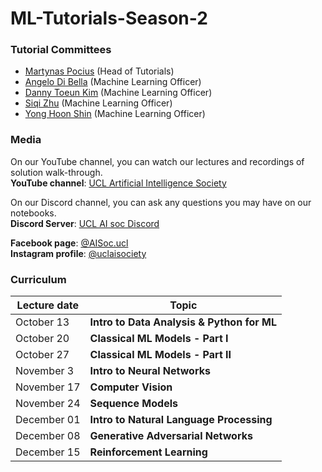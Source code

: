 # ML-Tutorials-Season-2


### Tutorial Committees
- [Martynas Pocius](https://github.com/MartynasPocius) (Head of Tutorials)
- [Angelo Di Bella](https://github.com/angelodibella) (Machine Learning Officer)
- [Danny Toeun Kim](https://github.com/kimdanny) (Machine Learning Officer)
- [Siqi Zhu](https://github.com/Foursevenn) (Machine Learning Officer)
- [Yong Hoon Shin](https://github.com/sarckk) (Machine Learning Officer)


### Media
On our YouTube channel, you can watch our lectures and recordings of solution walk-through.    
**YouTube channel**: [UCL Artificial Intelligence Society](https://www.youtube.com/channel/UC-5Whp878nPjOqKaL0tsDoA)  

On our Discord channel, you can ask any questions you may have on our notebooks.  
**Discord Server**: [UCL AI soc Discord](https://discord.gg/Hh9EVw2RGP)

**Facebook page**: [@AISoc.ucl ](https://www.facebook.com/AISoc.ucl)  
**Instagram profile**: [@uclaisociety](https://www.instagram.com/p/CUxvALApRFL/)


### Curriculum


| Lecture date | Topic |
| --- | --- |
| October 13 | **Intro to Data Analysis & Python for ML** |
| October 20 | **Classical ML Models - Part I** |
| October 27 | **Classical ML Models - Part II** |
| November 3 | **Intro to Neural Networks** |
| November 17 | **Computer Vision** |
| November 24 | **Sequence Models** |
| December 01 | **Intro to Natural Language Processing** |
| December 08 | **Generative Adversarial Networks** |
| December 15 | **Reinforcement Learning** |
